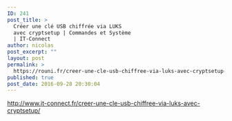 ```yaml
---
ID: 241
post_title: >
  Créer une clé USB chiffrée via LUKS
  avec cryptsetup | Commandes et Système
  | IT-Connect
author: nicolas
post_excerpt: ""
layout: post
permalink: >
  https://rouni.fr/creer-une-cle-usb-chiffree-via-luks-avec-cryptsetup-commandes-et-systeme-it-connect/
published: true
post_date: 2016-09-28 20:30:04
---
```

<a href="http://www.it-connect.fr/creer-une-cle-usb-chiffree-via-luks-avec-cryptsetup/">http://www.it-connect.fr/creer-une-cle-usb-chiffree-via-luks-avec-cryptsetup/</a>